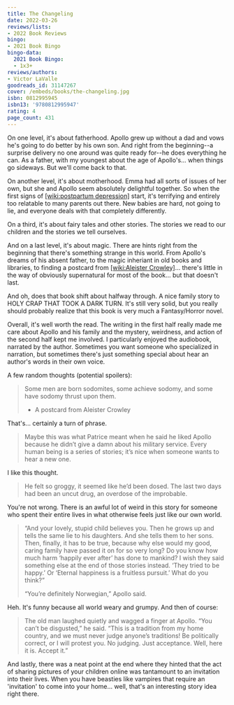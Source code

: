 ```yaml
---
title: The Changeling
date: 2022-03-26
reviews/lists:
- 2022 Book Reviews
bingo:
- 2021 Book Bingo
bingo-data:
  2021 Book Bingo:
  - 1x3+
reviews/authors:
- Victor LaValle
goodreads_id: 31147267
cover: /embeds/books/the-changeling.jpg
isbn: 0812995945
isbn13: '9780812995947'
rating: 4
page_count: 431
---
```

On one level, it's about fatherhood. Apollo grew up without a dad and vows he's going to do better by his own son. And right from the beginning--a surprise delivery no one around was quite ready for--he does everything he can. As a father, with my youngest about the age of Apollo's... when things go sideways. But we'll come back to that. 

On another level, it's about motherhood. Emma had all sorts of issues of her own, but she and Apollo seem absolutely delightful together. So when the first signs of [[wiki:postpartum depression]]() start, it's terrifying and entirely too relatable to many parents out there. New babies are hard, not going to lie, and everyone deals with that completely differently.

On a third, it's about fairy tales and other stories. The stories we read to our children and the stories we tell ourselves. 

And on a last level, it's about magic. There are hints right from the beginning that there's something strange in this world. From Apollo's dreams of his absent father, to the magic inheriant in old books and libraries, to finding a postcard from [[wiki:Aleister Crowley]]()... there's little in the way of obviously supernatural for most of the book... but that doesn't last. 

<!--more-->

And oh, does that book shift about halfway through. A nice family story to HOLY CRAP THAT TOOK A DARK TURN. It's still very solid, but you really should probably realize that this book is very much a Fantasy/Horror novel. 

Overall, it's well worth the read. The writing in the first half really made me care about Apollo and his family and the mystery, weirdness, and action of the second half kept me involved. I particularly enjoyed the audiobook, narrated by the author. Sometimes you want someone who specialized in narration, but sometimes there's just something special about hear an author's words in their own voice. 

A few random thoughts (potential spoilers):

> Some men are born sodomites, some achieve sodomy, and some have sodomy thrust upon them.
> 
> - A postcard from Aleister Crowley

That's... certainly a turn of phrase. 

> Maybe this was what Patrice meant when he said he liked Apollo because he didn’t give a damn about his military service. Every human being is a series of stories; it’s nice when someone wants to hear a new one.

I like this thought. 

> He felt so groggy, it seemed like he’d been dosed. The last two days had been an uncut drug, an overdose of the improbable.

You're not wrong. There is an awful lot of weird in this story for someone who spent their entire lives in what otherwise feels just like our own world. 

> “And your lovely, stupid child believes you. Then he grows up and tells the same lie to his daughters. And she tells them to her sons. Then, finally, it has to be true, because why else would my good, caring family have passed it on for so very long? Do you know how much harm ‘happily ever after’ has done to mankind? I wish they said something else at the end of those stories instead. ‘They tried to be happy.’ Or ‘Eternal happiness is a fruitless pursuit.’ What do you think?”
> 
> “You’re definitely Norwegian,” Apollo said.

Heh. It's funny because all world weary and grumpy. And then of course:

> The old man laughed quietly and wagged a finger at Apollo. “You can’t be disgusted,” he said. “This is a tradition from my home country, and we must never judge anyone’s traditions! Be politically correct, or I will protest you. No judging. Just acceptance. Well, here it is. Accept it.”

And lastly, there was a neat point at the end where they hinted that the act of sharing pictures of your children online was tantamount to an invitation into their lives. When you have beasties like vampires that require an 'invitation' to come into your home... well, that's an interesting story idea right there.
